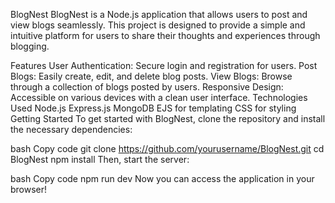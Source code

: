 BlogNest
BlogNest is a Node.js application that allows users to post and view blogs seamlessly. This project is designed to provide a simple and intuitive platform for users to share their thoughts and experiences through blogging.

Features
User Authentication: Secure login and registration for users.
Post Blogs: Easily create, edit, and delete blog posts.
View Blogs: Browse through a collection of blogs posted by users.
Responsive Design: Accessible on various devices with a clean user interface.
Technologies Used
Node.js
Express.js
MongoDB
EJS for templating
CSS for styling
Getting Started
To get started with BlogNest, clone the repository and install the necessary dependencies:

bash
Copy code
git clone https://github.com/yourusername/BlogNest.git
cd BlogNest
npm install
Then, start the server:

bash
Copy code
npm run dev
Now you can access the application in your browser!

